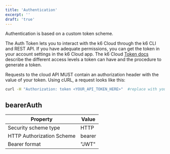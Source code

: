 ```yaml
---
title: 'Authentication'
excerpt: ''
draft: 'true'
---
```


Authentication is based on a custom token scheme.

The Auth Token lets you to interact with the k6 Cloud through the k6 CLI and REST API.
If you have adequate permissions, you can get the token in your account settings in the k6 Cloud app.
The k6 Cloud [Token docs](https://k6.io/docs/cloud/integrations/token) describe the different access levels a token can have and the procedure to generate a token.

Requests to the cloud API MUST contain an authorization header with the value of your token.
Using cURL, a request looks like this:

```bash
curl -H "Authorization: token <YOUR_API_TOKEN_HERE>"  #replace with your token
```

## bearerAuth

| Property                  | Value  |
|---------------------------|--------|
| Security scheme type      | HTTP   |
| HTTP Authorization Scheme | bearer |
| Bearer format             | "JWT"  |

